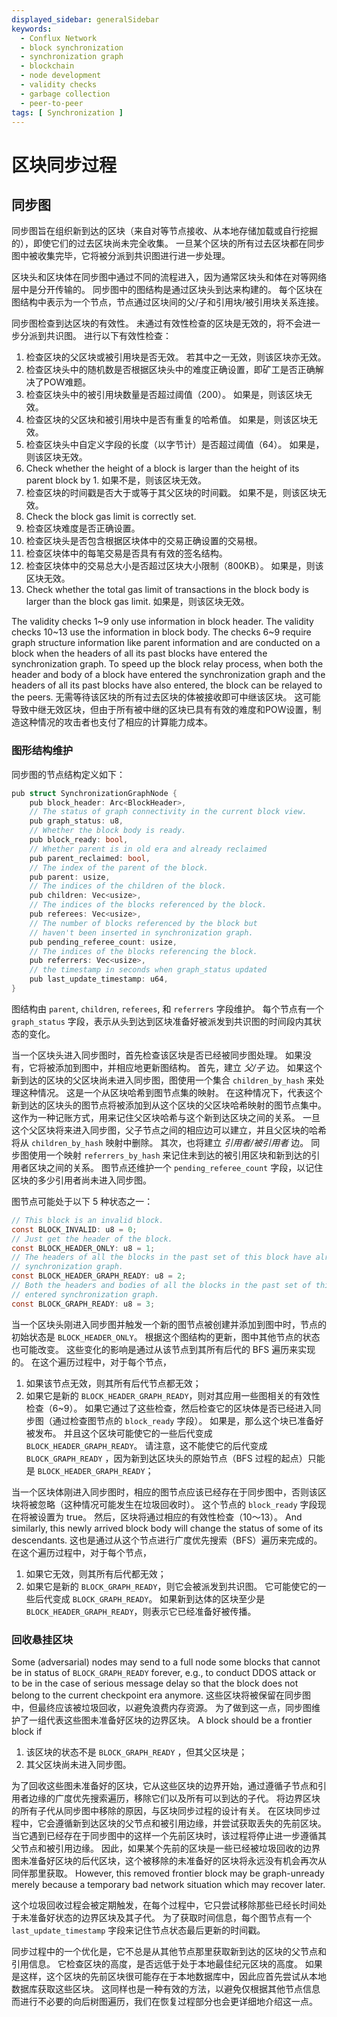 ```yaml
---
displayed_sidebar: generalSidebar
keywords:
  - Conflux Network
  - block synchronization
  - synchronization graph
  - blockchain
  - node development
  - validity checks
  - garbage collection
  - peer-to-peer
tags: [ Synchronization ]
---
```


# 区块同步过程

## 同步图

同步图旨在组织新到达的区块（来自对等节点接收、从本地存储加载或自行挖掘的），即使它们的过去区块尚未完全收集。 一旦某个区块的所有过去区块都在同步图中被收集完毕，它将被分派到共识图进行进一步处理。

区块头和区块体在同步图中通过不同的流程进入，因为通常区块头和体在对等网络层中是分开传输的。 同步图中的图结构是通过区块头到达来构建的。 每个区块在图结构中表示为一个节点，节点通过区块间的父/子和引用块/被引用块关系连接。

同步图检查到达区块的有效性。 未通过有效性检查的区块是无效的，将不会进一步分派到共识图。 进行以下有效性检查：

1. 检查区块的父区块或被引用块是否无效。 若其中之一无效，则该区块亦无效。
2. 检查区块头中的随机数是否根据区块头中的难度正确设置，即矿工是否正确解决了POW难题。
3. 检查区块头中的被引用块数量是否超过阈值（200）。 如果是，则该区块无效。
4. 检查区块的父区块和被引用块中是否有重复的哈希值。 如果是，则该区块无效。
5. 检查区块头中自定义字段的长度（以字节计）是否超过阈值（64）。 如果是，则该区块无效。
6. Check whether the height of a block is larger than the height of its parent block by 1. 如果不是，则该区块无效。
7. 检查区块的时间戳是否大于或等于其父区块的时间戳。 如果不是，则该区块无效。
8. Check the block gas limit is correctly set.
9. 检查区块难度是否正确设置。
10. 检查区块头是否包含根据区块体中的交易正确设置的交易根。
11. 检查区块体中的每笔交易是否具有有效的签名结构。
12. 检查区块体中的交易总大小是否超过区块大小限制（800KB）。 如果是，则该区块无效。
13. Check whether the total gas limit of transactions in the block body is larger than the block gas limit. 如果是，则该区块无效。

The validity checks 1~9 only use information in block header. The validity checks 10~13 use the information in block body. The checks 6~9 require graph structure information like parent information and are conducted on a block when the headers of all its past blocks have entered the synchronization graph. To speed up the block relay process, when both the header and body of a block have entered the synchronization graph and the headers of all its past blocks have also entered, the block can be relayed to the peers. 无需等待该区块的所有过去区块的体被接收即可中继该区块。 这可能导致中继无效区块，但由于所有被中继的区块已具有有效的难度和POW设置，制造这种情况的攻击者也支付了相应的计算能力成本。

### 图形结构维护

同步图的节点结构定义如下：

```c
pub struct SynchronizationGraphNode {
    pub block_header: Arc<BlockHeader>,
    // The status of graph connectivity in the current block view.
    pub graph_status: u8,
    // Whether the block body is ready.
    pub block_ready: bool,
    // Whether parent is in old era and already reclaimed
    pub parent_reclaimed: bool,
    // The index of the parent of the block.
    pub parent: usize,
    // The indices of the children of the block.
    pub children: Vec<usize>,
    // The indices of the blocks referenced by the block.
    pub referees: Vec<usize>,
    // The number of blocks referenced by the block but
    // haven't been inserted in synchronization graph.
    pub pending_referee_count: usize,
    // The indices of the blocks referencing the block.
    pub referrers: Vec<usize>,
    // the timestamp in seconds when graph_status updated
    pub last_update_timestamp: u64,
}

```

图结构由 `parent`, `children`, `referees`, 和 `referrers` 字段维护。 每个节点有一个 `graph_status` 字段，表示从头到达到区块准备好被派发到共识图的时间段内其状态的变化。

当一个区块头进入同步图时，首先检查该区块是否已经被同步图处理。
如果没有，它将被添加到图中，并相应地更新图结构。
首先，建立 _父/子_ 边。
如果这个新到达的区块的父区块尚未进入同步图，图使用一个集合 `children_by_hash` 来处理这种情况。
这是一个从区块哈希到图节点集的映射。
在这种情况下，代表这个新到达的区块头的图节点将被添加到从这个区块的父区块哈希映射的图节点集中。
这作为一种记账方式，用来记住父区块哈希与这个新到达区块之间的关系。
一旦这个父区块将来进入同步图，父子节点之间的相应边可以建立，并且父区块的哈希将从 `children_by_hash` 映射中删除。
其次，也将建立 _引用者/被引用者_ 边。
同步图使用一个映射 `referrers_by_hash` 来记住未到达的被引用区块和新到达的引用者区块之间的关系。
图节点还维护一个 `pending_referee_count` 字段，以记住区块的多少引用者尚未进入同步图。

图节点可能处于以下 5 种状态之一：

```c
// This block is an invalid block.
const BLOCK_INVALID: u8 = 0;
// Just get the header of the block.
const BLOCK_HEADER_ONLY: u8 = 1;
// The headers of all the blocks in the past set of this block have already entered
// synchronization graph. 
const BLOCK_HEADER_GRAPH_READY: u8 = 2;
// Both the headers and bodies of all the blocks in the past set of this block have
// entered synchronization graph.
const BLOCK_GRAPH_READY: u8 = 3;
```

当一个区块头刚进入同步图并触发一个新的图节点被创建并添加到图中时，节点的初始状态是 `BLOCK_HEADER_ONLY`。
根据这个图结构的更新，图中其他节点的状态也可能改变。
这些变化的影响是通过从该节点到其所有后代的 BFS 遍历来实现的。
在这个遍历过程中，对于每个节点，

1. 如果该节点无效，则其所有后代节点都无效；
2. 如果它是新的 `BLOCK_HEADER_GRAPH_READY`，则对其应用一些图相关的有效性检查（6~9）。
  如果它通过了这些检查，然后检查它的区块体是否已经进入同步图（通过检查图节点的 `block_ready` 字段）。
  如果是，那么这个块已准备好被发布。 并且这个区块可能使它的一些后代变成 `BLOCK_HEADER_GRAPH_READY`。
  请注意，这不能使它的后代变成 `BLOCK_GRAPH_READY` ，因为新到达区块头的原始节点（BFS 过程的起点）只能是 `BLOCK_HEADER_GRAPH_READY`；

当一个区块体刚进入同步图时，相应的图节点应该已经存在于同步图中，否则该区块将被忽略（这种情况可能发生在垃圾回收时）。
这个节点的 `block_ready` 字段现在将被设置为 true。
然后，区块将通过相应的有效性检查（10～13）。
And similarly, this newly arrived block body will change the status of some of its descendants.
这也是通过从这个节点进行广度优先搜索（BFS）遍历来完成的。
在这个遍历过程中，对于每个节点，

1. 如果它无效，则其所有后代都无效；
2. 如果它是新的 `BLOCK_GRAPH_READY`，则它会被派发到共识图。
  它可能使它的一些后代变成 `BLOCK_GRAPH_READY`。
  如果新到达体的区块至少是 `BLOCK_HEADER_GRAPH_READY`，则表示它已经准备好被传播。

### 回收悬挂区块

Some (adversarial) nodes may send to a full node some blocks that cannot be in status of `BLOCK_GRAPH_READY` forever, e.g., to conduct DDOS attack or to be in the case of serious message delay so that the block does not belong to the current checkpoint era anymore.
这些区块将被保留在同步图中，但最终应该被垃圾回收，以避免浪费内存资源。
为了做到这一点，同步图维护了一组代表这些图未准备好区块的边界区块。
A block should be a frontier block if

1. 该区块的状态不是 `BLOCK_GRAPH_READY` ，但其父区块是；
2. 其父区块尚未进入同步图。

为了回收这些图未准备好的区块，它从这些区块的边界开始，通过遵循子节点和引用者边缘的广度优先搜索遍历，移除它们以及所有可以到达的子代。
将边界区块的所有子代从同步图中移除的原因，与区块同步过程的设计有关。
在区块同步过程中，它会遵循新到达区块的父节点和被引用边缘，并尝试获取丢失的先前区块。
当它遇到已经存在于同步图中的这样一个先前区块时，该过程将停止进一步遵循其父节点和被引用边缘。
因此，如果某个先前的区块是一些已经被垃圾回收的边界图未准备好区块的后代区块，这个被移除的未准备好的区块将永远没有机会再次从同伴那里获取。
However, this removed frontier block may be graph-unready merely because a temporary bad network situation which may recover later.

这个垃圾回收过程会被定期触发，在每个过程中，它只尝试移除那些已经长时间处于未准备好状态的边界区块及其子代。
为了获取时间信息，每个图节点有一个 `last_update_timestamp` 字段来记住节点状态最后更新的时间戳。

同步过程中的一个优化是，它不总是从其他节点那里获取新到达的区块的父节点和引用信息。
它检查区块的高度，是否远低于处于本地最佳纪元区块的高度。
如果是这样，这个区块的先前区块很可能存在于本地数据库中，因此应首先尝试从本地数据库获取这些区块。
这同样也是一种有效的方法，以避免仅根据其他节点信息而进行不必要的向后树图遍历，我们在恢复过程部分也会更详细地介绍这一点。
